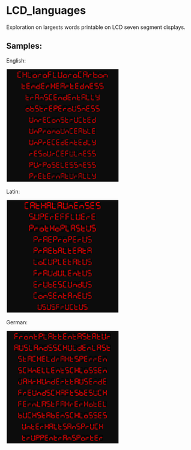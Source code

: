 # LCD_languages
Exploration on largests words printable on LCD seven segment displays.

## Samples:

English:

<img src="results/English.png" width="300">

Latin:

<img src="results/Latin.png" width="300">

German:

<img src="results/German.png" width="300">
